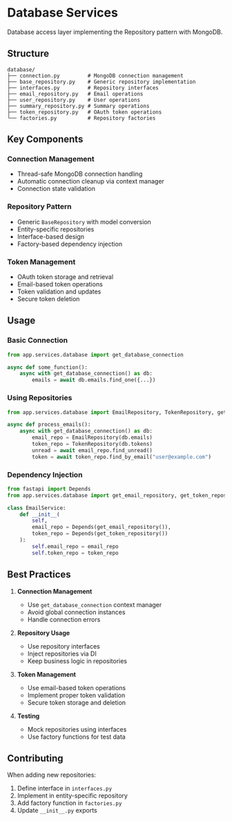 # Database Services

Database access layer implementing the Repository pattern with MongoDB.

## Structure

```
database/
├── connection.py         # MongoDB connection management
├── base_repository.py    # Generic repository implementation
├── interfaces.py         # Repository interfaces
├── email_repository.py   # Email operations
├── user_repository.py    # User operations
├── summary_repository.py # Summary operations
├── token_repository.py   # OAuth token operations
└── factories.py          # Repository factories
```

## Key Components

### Connection Management
- Thread-safe MongoDB connection handling
- Automatic connection cleanup via context manager
- Connection state validation

### Repository Pattern
- Generic `BaseRepository` with model conversion
- Entity-specific repositories
- Interface-based design
- Factory-based dependency injection

### Token Management
- OAuth token storage and retrieval
- Email-based token operations
- Token validation and updates
- Secure token deletion

## Usage

### Basic Connection
```python
from app.services.database import get_database_connection

async def some_function():
    async with get_database_connection() as db:
        emails = await db.emails.find_one({...})
```

### Using Repositories
```python
from app.services.database import EmailRepository, TokenRepository, get_database_connection

async def process_emails():
    async with get_database_connection() as db:
        email_repo = EmailRepository(db.emails)
        token_repo = TokenRepository(db.tokens)
        unread = await email_repo.find_unread()
        token = await token_repo.find_by_email("user@example.com")
```

### Dependency Injection
```python
from fastapi import Depends
from app.services.database import get_email_repository, get_token_repository

class EmailService:
    def __init__(
        self, 
        email_repo = Depends(get_email_repository()),
        token_repo = Depends(get_token_repository())
    ):
        self.email_repo = email_repo
        self.token_repo = token_repo
```

## Best Practices

1. **Connection Management**
   - Use `get_database_connection` context manager
   - Avoid global connection instances
   - Handle connection errors

2. **Repository Usage**
   - Use repository interfaces
   - Inject repositories via DI
   - Keep business logic in repositories

3. **Token Management**
   - Use email-based token operations
   - Implement proper token validation
   - Secure token storage and deletion

4. **Testing**
   - Mock repositories using interfaces
   - Use factory functions for test data

## Contributing

When adding new repositories:
1. Define interface in `interfaces.py`
2. Implement in entity-specific repository
3. Add factory function in `factories.py`
4. Update `__init__.py` exports 